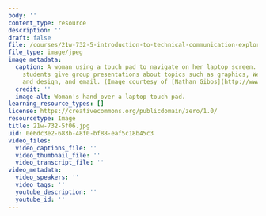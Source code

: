 ```yaml
---
body: ''
content_type: resource
description: ''
draft: false
file: /courses/21w-732-5-introduction-to-technical-communication-explorations-in-scientific-and-technical-writing-fall-2006/df52ae044c9da31c465b1f5ec55888ce_21w-732-5f06.jpg
file_type: image/jpeg
image_metadata:
  caption: A woman using a touch pad to navigate on her laptop screen. In this course,
    students give group presentations about topics such as graphics, Web page writing
    and design, and email. (Image courtesy of [Nathan Gibbs](http://www.nathangibbs.com/).)
  credit: ''
  image-alt: Woman's hand over a laptop touch pad.
learning_resource_types: []
license: https://creativecommons.org/publicdomain/zero/1.0/
resourcetype: Image
title: 21w-732-5f06.jpg
uid: 0e6dc3e2-683b-48f0-bf88-eaf5c18b45c3
video_files:
  video_captions_file: ''
  video_thumbnail_file: ''
  video_transcript_file: ''
video_metadata:
  video_speakers: ''
  video_tags: ''
  youtube_description: ''
  youtube_id: ''
---
```

